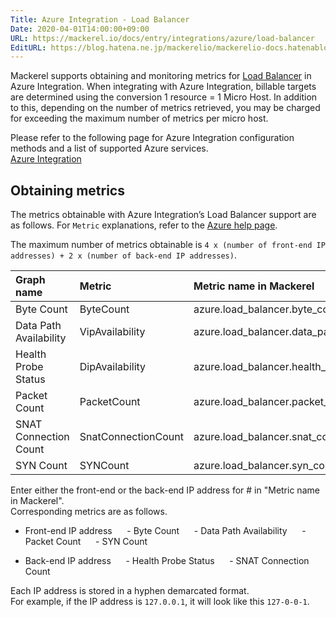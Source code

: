 ```yaml
---
Title: Azure Integration - Load Balancer
Date: 2020-04-01T14:00:00+09:00
URL: https://mackerel.io/docs/entry/integrations/azure/load-balancer
EditURL: https://blog.hatena.ne.jp/mackerelio/mackerelio-docs.hatenablog.mackerel.io/atom/entry/26006613563395820
---
```


Mackerel supports obtaining and monitoring metrics for <a href="https://azure.microsoft.com/en-us/services/load-balancer/" target="_blank">Load Balancer</a> in Azure Integration. When integrating with Azure Integration, billable targets are determined using the conversion 1 resource = 1 Micro Host. In addition to this, depending on the number of metrics retrieved, you may be charged for exceeding the maximum number of metrics per micro host.

Please refer to the following page for Azure Integration configuration methods and a list of supported Azure services.<br>
<a href="https://mackerel.io/docs/entry/integrations/azure">Azure Integration</a>


## Obtaining metrics

The metrics obtainable with Azure Integration’s Load Balancer support are as follows. For `Metric` explanations, refer to the <a href="https://docs.microsoft.com/en-us/azure/load-balancer/load-balancer-standard-diagnostics" target="_blank">Azure help page</a>.

The maximum number of metrics obtainable is `4 x (number of front-end IP addresses) + 2 x (number of back-end IP addresses)`.

|Graph name|Metric|Metric name in Mackerel|Unit|Aggregation Type|
|:---|:---|:---|:---|:---|
|Byte Count|ByteCount|azure.load_balancer.byte_count.#.byte_count|bytes|Total|
|Data Path Availability|VipAvailability|azure.load_balancer.data_path_availability.#.vip_availability|percentage|Average|
|Health Probe Status|DipAvailability|azure.load_balancer.health_probe_status.#.dip_availability|percentage|Average|
|Packet Count|PacketCount|azure.load_balancer.packet_count.#.packet_count|integer|Total|
|SNAT Connection Count|SnatConnectionCount|azure.load_balancer.snat_connection_count.#.snat_connection_count|integer|Total|
|SYN Count|SYNCount|azure.load_balancer.syn_count.#.syn_count|integer|Total|


Enter either the front-end or the back-end IP address for # in "Metric name in Mackerel".<br>
Corresponding metrics are as follows.

- Front-end IP address
     - Byte Count
     - Data Path Availability
     - Packet Count
     - SYN Count

- Back-end IP address
     - Health Probe Status
     - SNAT Connection Count

Each IP address is stored in a hyphen demarcated format.<br>
For example, if the IP address is `127.0.0.1`, it will look like this `127-0-0-1`.
